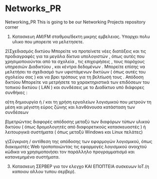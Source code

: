 # Networks_PR
Networking_PR This is going to be our Networking Projects repository corner
1) Κατασκευη ΑΜ/FM σταθμου/δεκτη μικρης εμβελειας. Υπαρχει πολυ υλικο που μπορειτε να μελετησετε.

2)Σχεδιασμός δικτύου
Μπορείτε να προτείνετε νέες διατάξεις και τις προδιαγραφές για τα μεγάλα δίκτυα υπολογιστών , όπως αυτές που χρησιμοποιούνται από τα σχολεία , τις επιχειρήσεις , τους παρόχους υπηρεσιών Διαδικτύου , και κέντρα δεδομένων . Μπορείτε επίσης να μελετήσει το σχεδιασμό των υφιστάμενων δικτύων ( όπως αυτές του σχολείου σας ) και να βρει τρόπους για τη βελτίωσή τους .
Απόδοση δικτύου
Μπορείτε να μετρήσετε τα χαρακτηριστικά των επιδόσεων του τοπικού δικτύου ( LAN ) και συνδέσεις με το Διαδίκτυο υπό διάφορες συνθήκες :

α)τη δημιουργία ή / και τη χρήση εργαλείων λογισμικού που μετρούν τη μέση και μέγιστη εύρος ζώνης και λανθάνουσα κατάσταση των συνδέσεων

β)μετρώντας διαφορές απόδοσης μεταξύ των διαφόρων τύπων υλικού δικτύου ( όπως δρομολογητές από διαφορετικούς κατασκευαστές ) ή λειτουργικά συστήματα ( όπως μεταξύ Windows και Linux πελάτες)

γ)Σύγκριση / αντίθεση της απόδοσης των εφαρμογών λογισμικού, όπως διακομιστές Web τροποποιώντας τις εφαρμογές λογισμικού ανοιχτού κώδικα να χρησιμοποιήσει τον παράλληλο προγραμματισμό και κατανεμημένα συστήματα.

3) Κατασκευη ΣΕΡΒΕΡ για τον ελεγχο ΚΑΙ ΕΠΟΠΤΕΙΑ συσκευων IoT.(η καποιου αλλου τυπου σερβερ). 
